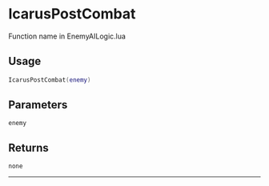 # IcarusPostCombat
Function name in EnemyAILogic.lua
## Usage
```lua
IcarusPostCombat(enemy)
```
## Parameters
`enemy`
## Returns
`none`

---